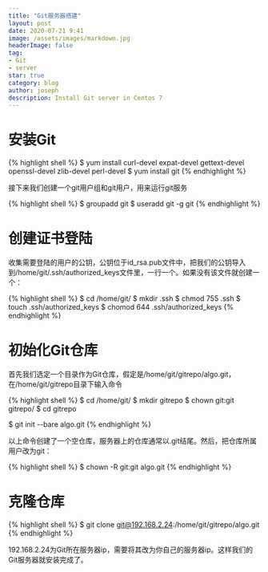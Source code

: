 ```yaml
---
title: "Git服务器搭建"
layout: post
date: 2020-07-21 9:41
image: /assets/images/markdown.jpg
headerImage: false
tag:
- Git
- server
star: true
category: blog
author: joseph
description: Install Git server in Centos 7
---
```


# 安装Git

{% highlight shell %}
$ yum install curl-devel expat-devel gettext-devel openssl-devel zlib-devel perl-devel
$ yum install git
{% endhighlight %}

接下来我们创建一个git用户组和git用户，用来运行git服务

{% highlight shell %}
$ groupadd git
$ useradd git -g git
{% endhighlight %}

# 创建证书登陆

收集需要登陆的用户的公钥，公钥位于id_rsa.pub文件中，把我们的公钥导入到/home/git/.ssh/authorized_keys文件里，一行一个。如果没有该文件就创建一个：

{% highlight shell %}
$ cd /home/git/
$ mkdir .ssh
$ chmod 755 .ssh
$ touch .ssh/authorized_keys
$ chomod 644 .ssh/authorized_keys
{% endhighlight %}

# 初始化Git仓库

首先我们选定一个目录作为Git仓库，假定是/home/git/gitrepo/algo.git，在/home/git/gitrepo目录下输入命令

{% highlight shell %}
$ cd /home/git/
$ mkdir gitrepo
$ chown git:git gitrepo/
$ cd gitrepo

$ git init --bare algo.git
{% endhighlight %}

以上命令创建了一个空仓库，服务器上的仓库通常以.git结尾。然后，把仓库所属用户改为git：

{% highlight shell %}
$ chown -R git:git algo.git
{% endhighlight %}

# 克隆仓库

{% highlight shell %}
$ git clone git@192.168.2.24:/home/git/gitrepo/algo.git
{% endhighlight %}

192.168.2.24为Git所在服务器ip，需要将其改为你自己的服务器ip。这样我们的Git服务器就安装完成了。
